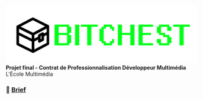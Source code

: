 ![bitchest logo](/documents/images/bitchest_logo.png)
**Projet final - Contrat de Professionnalisation Développeur Multimédia** <br >
L'École Multimédia

### 🔗 [Brief](/documents/brief.pdf)
